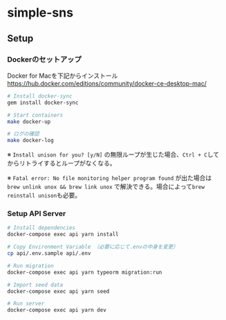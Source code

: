# simple-sns

## Setup

### Dockerのセットアップ

Docker for Macを下記からインストール
https://hub.docker.com/editions/community/docker-ce-desktop-mac/

```sh
# Install docker-sync
gem install docker-sync

# Start containers
make docker-up

# ログの確認
make docker-log
```

※ `Install unison for you? [y/N]` の無限ループが生じた場合、`Ctrl + C`してからリトライするとループがなくなる。

※ `Fatal error: No file monitoring helper program found` が出た場合は `brew unlink unox && brew link unox` で解決できる。場合によって`brew reinstall unison`も必要。

### Setup API Server

```sh
# Install dependencies
docker-compose exec api yarn install

# Copy Environment Variable （必要に応じて.envの中身を変更）
cp api/.env.sample api/.env

# Run migration
docker-compose exec api yarn typeorm migration:run

# Import seed data
docker-compose exec api yarn seed

# Run server
docker-compose exec api yarn dev
```

